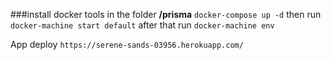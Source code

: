 ###install docker tools
in the folder <b>/prisma</b> ```docker-compose up -d```
then run ```docker-machine start default```
after that run ```docker-machine env```

App deploy ```https://serene-sands-03956.herokuapp.com/```
